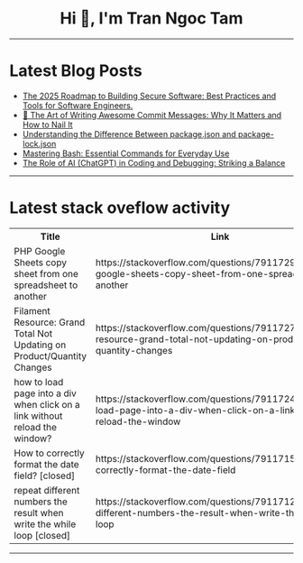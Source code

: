 <h1 align="center">Hi 👋, I'm Tran Ngoc Tam</h1>

---

# Latest Blog Posts 
<!-- BLOG-POST-LIST:START -->
- [The 2025 Roadmap to Building Secure Software: Best Practices and Tools for Software Engineers.](https://dev.to/balrajola/the-2025-roadmap-to-building-secure-software-best-practices-and-tools-for-software-engineers-cnk)
- [🎯 The Art of Writing Awesome Commit Messages: Why It Matters and How to Nail It](https://dev.to/hadil/the-art-of-writing-awesome-commit-messages-why-it-matters-and-how-to-nail-it-3jm2)
- [Understanding the Difference Between package.json and package-lock.json](https://dev.to/vjygour/understanding-the-difference-between-packagejson-and-package-lockjson-1h67)
- [Mastering Bash: Essential Commands for Everyday Use](https://dev.to/graphpe/mastering-bash-essential-commands-for-everyday-use-521k)
- [The Role of AI &lpar;ChatGPT&rpar; in Coding and Debugging: Striking a Balance](https://dev.to/professor1345/the-role-of-ai-chatgpt-in-coding-and-debugging-striking-a-balance-18m2)
<!-- BLOG-POST-LIST:END -->

---

# Latest stack oveflow activity
<table>
  <tr><th>Title</th><th>Link</th></tr>
  <!-- STACKOVERFLOW:START --><tr><td>PHP Google Sheets copy sheet from one spreadsheet to another</td><td>https://stackoverflow.com/questions/79117294/php-google-sheets-copy-sheet-from-one-spreadsheet-to-another</td></tr><tr><td>Filament Resource: Grand Total Not Updating on Product/Quantity Changes</td><td>https://stackoverflow.com/questions/79117277/filament-resource-grand-total-not-updating-on-product-quantity-changes</td></tr><tr><td>how to load page into a div when click on a link without reload the window?</td><td>https://stackoverflow.com/questions/79117245/how-to-load-page-into-a-div-when-click-on-a-link-without-reload-the-window</td></tr><tr><td>How to correctly format the date field? [closed]</td><td>https://stackoverflow.com/questions/79117156/how-to-correctly-format-the-date-field</td></tr><tr><td>repeat different numbers the result when write the while loop [closed]</td><td>https://stackoverflow.com/questions/79117123/repeat-different-numbers-the-result-when-write-the-while-loop</td></tr><!-- STACKOVERFLOW:END -->
</table>

---


